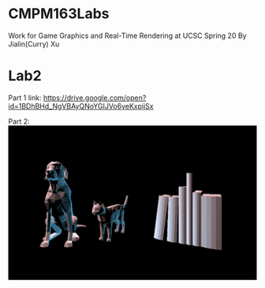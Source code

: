# CMPM163Labs
Work for Game Graphics and Real-Time Rendering at UCSC Spring 20
By Jialin(Curry) Xu

# Lab2
Part 1 link: https://drive.google.com/open?id=1BDhBHd_NgVBAyQNoYGIJVo6yeKxpijSx

Part 2: 
![](lab2/part2.png)
